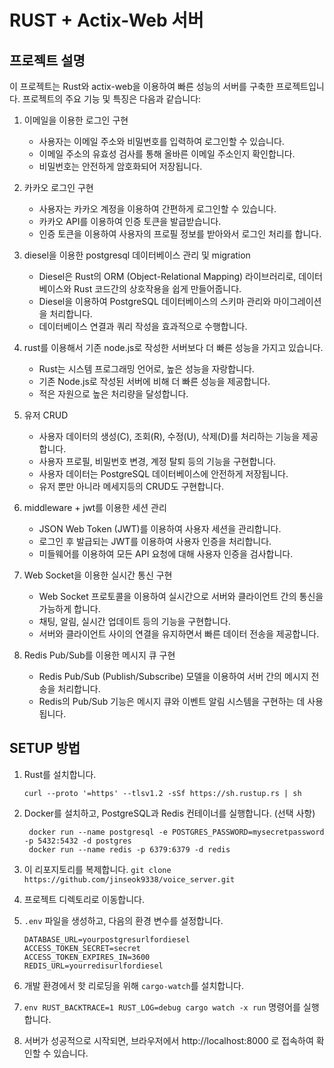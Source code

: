 # RUST + Actix-Web 서버

## 프로젝트 설명

이 프로젝트는 Rust와 actix-web을 이용하여 빠른 성능의 서버를 구축한 프로젝트입니다. 프로젝트의 주요 기능 및 특징은 다음과 같습니다:

1. 이메일을 이용한 로그인 구현

   - 사용자는 이메일 주소와 비밀번호를 입력하여 로그인할 수 있습니다.
   - 이메일 주소의 유효성 검사를 통해 올바른 이메일 주소인지 확인합니다.
   - 비밀번호는 안전하게 암호화되어 저장됩니다.

2. 카카오 로그인 구현

   - 사용자는 카카오 계정을 이용하여 간편하게 로그인할 수 있습니다.
   - 카카오 API를 이용하여 인증 토큰을 발급받습니다.
   - 인증 토큰을 이용하여 사용자의 프로필 정보를 받아와서 로그인 처리를 합니다.

3. diesel을 이용한 postgresql 데이터베이스 관리 및 migration
   - Diesel은 Rust의 ORM (Object-Relational Mapping) 라이브러리로, 데이터베이스와 Rust 코드간의 상호작용을 쉽게 만들어줍니다.
   - Diesel을 이용하여 PostgreSQL 데이터베이스의 스키마 관리와 마이그레이션을 처리합니다.
   - 데이터베이스 연결과 쿼리 작성을 효과적으로 수행합니다.
4. rust를 이용해서 기존 node.js로 작성한 서버보다 더 빠른 성능을 가지고 있습니다.

   - Rust는 시스템 프로그래밍 언어로, 높은 성능을 자랑합니다.
   - 기존 Node.js로 작성된 서버에 비해 더 빠른 성능을 제공합니다.
   - 적은 자원으로 높은 처리량을 달성합니다.

5. 유저 CRUD
   - 사용자 데이터의 생성(C), 조회(R), 수정(U), 삭제(D)를 처리하는 기능을 제공합니다.
   - 사용자 프로필, 비밀번호 변경, 계정 탈퇴 등의 기능을 구현합니다.
   - 사용자 데이터는 PostgreSQL 데이터베이스에 안전하게 저장됩니다.
   - 유저 뿐만 아니라 메세지등의 CRUD도 구현합니다.
6. middleware + jwt를 이용한 세션 관리
   - JSON Web Token (JWT)를 이용하여 사용자 세션을 관리합니다.
   - 로그인 후 발급되는 JWT를 이용하여 사용자 인증을 처리합니다.
   - 미들웨어를 이용하여 모든 API 요청에 대해 사용자 인증을 검사합니다.
7. Web Socket을 이용한 실시간 통신 구현
   - Web Socket 프로토콜을 이용하여 실시간으로 서버와 클라이언트 간의 통신을 가능하게 합니다.
   - 채팅, 알림, 실시간 업데이트 등의 기능을 구현합니다.
   - 서버와 클라이언트 사이의 연결을 유지하면서 빠른 데이터 전송을 제공합니다.
8. Redis Pub/Sub를 이용한 메시지 큐 구현
   - Redis Pub/Sub (Publish/Subscribe) 모델을 이용하여 서버 간의 메시지 전송을 처리합니다.
   - Redis의 Pub/Sub 기능은 메시지 큐와 이벤트 알림 시스템을 구현하는 데 사용됩니다.

## SETUP 방법

1. Rust를 설치합니다.

   `curl --proto '=https' --tlsv1.2 -sSf https://sh.rustup.rs | sh`

2. Docker를 설치하고, PostgreSQL과 Redis 컨테이너를 실행합니다. (선택 사항)

   ```
    docker run --name postgresql -e POSTGRES_PASSWORD=mysecretpassword -p 5432:5432 -d postgres
    docker run --name redis -p 6379:6379 -d redis
   ```

3. 이 리포지토리를 복제합니다.
   `git clone https://github.com/jinseok9338/voice_server.git`

4. 프로젝트 디렉토리로 이동합니다.
5. `.env` 파일을 생성하고, 다음의 환경 변수를 설정합니다.
   ```
   DATABASE_URL=yourpostgresurlfordiesel
   ACCESS_TOKEN_SECRET=secret
   ACCESS_TOKEN_EXPIRES_IN=3600
   REDIS_URL=yourredisurlfordiesel
   ```
6. 개발 환경에서 핫 리로딩을 위해 `cargo-watch`를 설치합니다.
7. `env RUST_BACKTRACE=1 RUST_LOG=debug cargo watch -x run` 명령어를 실행합니다.
8. 서버가 성공적으로 시작되면, 브라우저에서 http://localhost:8000 로 접속하여 확인할 수 있습니다.
